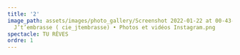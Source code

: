```yaml
---
title: '2'
image_path: assets/images/photo_gallery/Screenshot 2022-01-22 at 00-43-17 Compagnie
  J’t’embrasse ( cie_jtembrasse) • Photos et vidéos Instagram.png
spectacle: TU RÊVES
ordre: 1
---
```


